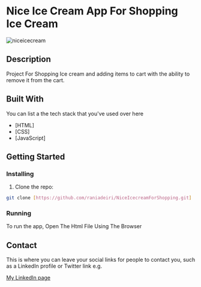 # Nice Ice Cream App For Shopping Ice Cream

![niceicecream](https://github.com/raniadeiri/NiceIcecreamForShopping/assets/61733983/1b05b08d-32fd-4874-af31-c3d295385392)

## Description
Project For Shopping Ice cream and adding items to cart with the ability to remove it from the cart.


## Built With

You can list a the tech stack that you've used over here

- [HTML]
- [CSS]
- [JavaScript]

## Getting Started

### Installing

1. Clone the repo:

```bash
git clone [https://github.com/raniadeiri/NiceIcecreamForShopping.git]
```


### Running


To run the app, Open The Html File Using The Browser

## Contact

This is where you can leave your social links for people to contact you, such as a LinkedIn profile or Twitter link e.g.


[My LinkedIn page]([www.linkedin.com](https://www.linkedin.com/in/rania-deiri-368289210)https://www.linkedin.com/in/rania-deiri-368289210)
